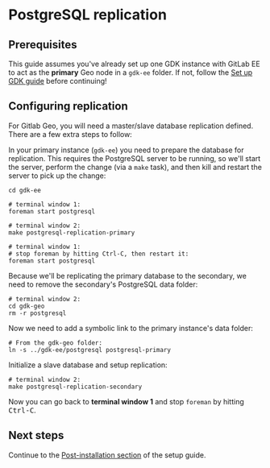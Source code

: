 # PostgreSQL replication

## Prerequisites

This guide assumes you've already set up one GDK instance with GitLab EE to act
as the **primary** Geo node in a `gdk-ee` folder. If not, follow the [Set up GDK
guide](../set-up-gdk.md#gitlab-enterprise-edition) before continuing!

## Configuring replication

For Gitlab Geo, you will need a master/slave database replication defined.
There are a few extra steps to follow:

In your primary instance (`gdk-ee`) you need to prepare the database for
replication. This requires the PostgreSQL server to be running, so we'll start
the server, perform the change (via a `make` task), and then kill and restart
the server to pick up the change:

```
cd gdk-ee

# terminal window 1:
foreman start postgresql

# terminal window 2:
make postgresql-replication-primary

# terminal window 1:
# stop foreman by hitting Ctrl-C, then restart it:
foreman start postgresql
```

Because we'll be replicating the primary database to the secondary, we need to
remove the secondary's PostgreSQL data folder:

```
# terminal window 2:
cd gdk-geo
rm -r postgresql
```

Now we need to add a symbolic link to the primary instance's data folder:

```
# From the gdk-geo folder:
ln -s ../gdk-ee/postgresql postgresql-primary
```

Initialize a slave database and setup replication:

```
# terminal window 2:
make postgresql-replication-secondary
```

Now you can go back to **terminal window 1** and stop `foreman` by hitting
<kbd>Ctrl-C</kbd>.

## Next steps

Continue to the [Post-installation
section](../set-up-gdk.md#post-installation) of the setup guide.
